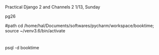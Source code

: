 Practical Django 2 and  Channels 2
1/13, Sunday

pg26   

#path
cd /home/hal/Documents/softwares/pycharm/workspace/booktime; source ~/venv3.6/bin/activate

#
psql -d booktime
